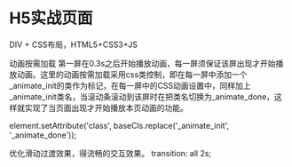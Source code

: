 # H5实战页面
DIV + CSS布局，HTML5+CSS3+JS

动画按需加载
第一屏在0.3s之后开始播放动画，每一屏须保证该屏出现才开始播放动画。这里的动画按需加载采用css类控制，即在每一屏中添加一个_animate_init的类作为标记，在每一屏中的CSS动画设置中，同样加上_animate_init类名，当滚动条滚动到该屏时在把类名切换为_animate_done，这样就实现了当页面出现才开始播放本页动画的功能。

element.setAttribute('class', baseCls.replace('_animate_init', '_animate_done'));

优化滑动过渡效果，得流畅的交互效果。
transition: all 2s;

